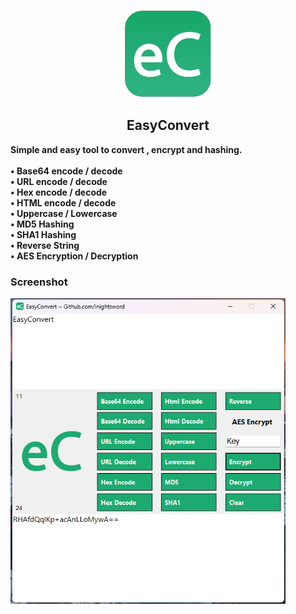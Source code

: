 <p align="center">
  <img src="https://github.com/inightsword/EasyConvert/blob/main/Media/EasyConvert.png" width="140" />
</p>
<h2 align="center">EasyConvert</h2>
<b>Simple and easy tool to convert , encrypt and hashing.</b><br /><br />
<b>
• Base64 encode / decode<br />
• URL encode / decode<br />
• Hex encode / decode<br />
• HTML encode / decode<br />
• Uppercase / Lowercase<br />
• MD5 Hashing<br />
• SHA1 Hashing<br />
• Reverse String<br />
• AES Encryption / Decryption<br />
</b>
<h3>Screenshot</h3>
<img src="https://github.com/inightsword/EasyConvert/blob/main/Media/Screenshot.png" width="440" />
